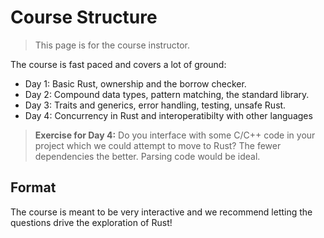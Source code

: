 # Course Structure

> This page is for the course instructor.

The course is fast paced and covers a lot of ground:

* Day 1: Basic Rust, ownership and the borrow checker.
* Day 2: Compound data types,  pattern matching, the standard library.
* Day 3: Traits and generics, error handling, testing, unsafe Rust.
* Day 4: Concurrency in Rust and interoperatibilty with other languages

> **Exercise for Day 4:** Do you interface with some C/C++ code in your project
> which we could attempt to move to Rust? The fewer dependencies the better.
> Parsing code would be ideal.

## Format

The course is meant to be very interactive and we recommend letting the
questions drive the exploration of Rust!
